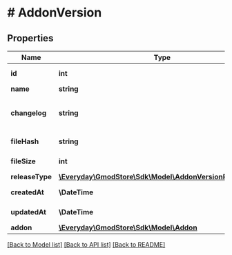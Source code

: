 # # AddonVersion

## Properties

Name | Type | Description | Notes
------------ | ------------- | ------------- | -------------
**id** | **int** |  | [optional] [readonly]
**name** | **string** |  |
**changelog** | **string** | You can pass in markdown here |
**fileHash** | **string** |  | [optional] [readonly]
**fileSize** | **int** |  | [optional] [readonly]
**releaseType** | [**\Everyday\GmodStore\Sdk\Model\AddonVersionReleaseType**](AddonVersionReleaseType.md) |  | [optional]
**createdAt** | **\DateTime** |  | [optional] [readonly]
**updatedAt** | **\DateTime** |  | [optional] [readonly]
**addon** | [**\Everyday\GmodStore\Sdk\Model\Addon**](Addon.md) |  | [optional]

[[Back to Model list]](../../README.md#models) [[Back to API list]](../../README.md#endpoints) [[Back to README]](../../README.md)
